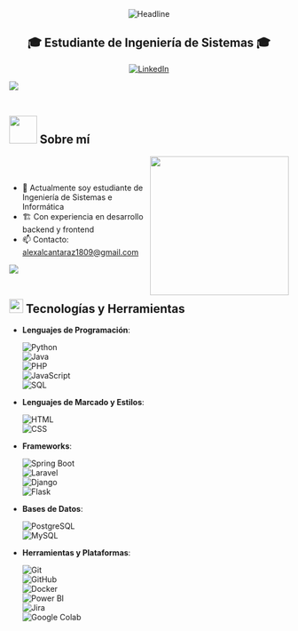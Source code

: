 <div align="center">
  
  <img src="https://readme-typing-svg.herokuapp.com?color=%236FDA44&size=32&center=true&vCenter=true&width=600&height=50&lines=Bienvenido+a+mi+perfil!;Soy+Alex+Alcantara" alt="Headline" />
</div>

<h2 align="center">🎓 Estudiante de Ingeniería de Sistemas 🎓</h2>

<p align="center">
  <a href="https://www.linkedin.com/in/alex-alcantara-zuniga/" target="_blank"><img src="https://img.shields.io/badge/LinkedIn-0077B5?style=for-the-badge&logo=linkedin&logoColor=white" alt="LinkedIn"></a>
  
</p>

<img src="https://user-images.githubusercontent.com/73097560/115834477-dbab4500-a447-11eb-908a-139a6edaec5c.gif"><br><br>

## <picture><img src = "https://github.com/7oSkaaa/7oSkaaa/blob/main/Images/about_me.gif?raw=true" width = 50px></picture> Sobre mí

<picture> <img align="right" src="https://github.com/7oSkaaa/7oSkaaa/blob/main/Images/Right_Side.gif?raw=true" width = 250px></picture>

<br><br>

- 🔭 Actualmente soy estudiante de Ingeniería de Sistemas e Informática
- 🏗️ Con experiencia en desarrollo backend y frontend
- 📫 Contacto: alexalcantaraz1809@gmail.com


<img src="https://user-images.githubusercontent.com/73097560/115834477-dbab4500-a447-11eb-908a-139a6edaec5c.gif"><br><br>

## <img src="https://media2.giphy.com/media/QssGEmpkyEOhBCb7e1/giphy.gif?cid=ecf05e47a0n3gi1bfqntqmob8g9aid1oyj2wr3ds3mg700bl&rid=giphy.gif" width ="25"> Tecnologías y Herramientas


- **Lenguajes de Programación**:
  
    ![Python](https://img.shields.io/badge/Python-%233776AB.svg?style=for-the-badge&logo=python&logoColor=white)  
    ![Java](https://img.shields.io/badge/Java-%23ED8B00.svg?style=for-the-badge&logo=java&logoColor=white)  
    ![PHP](https://img.shields.io/badge/PHP-%23777BB4.svg?style=for-the-badge&logo=php&logoColor=white)  
    ![JavaScript](https://img.shields.io/badge/JavaScript-%23F7DF1E.svg?style=for-the-badge&logo=javascript&logoColor=black)  
    ![SQL](https://img.shields.io/badge/SQL-%2300758F.svg?style=for-the-badge&logo=sqlite&logoColor=white) 

- **Lenguajes de Marcado y Estilos**:
    
    ![HTML](https://img.shields.io/badge/HTML5-%23E34F26.svg?style=for-the-badge&logo=html5&logoColor=white)  
    ![CSS](https://img.shields.io/badge/CSS3-%231572B6.svg?style=for-the-badge&logo=css3&logoColor=white)  

- **Frameworks**:
     
    ![Spring Boot](https://img.shields.io/badge/Spring%20Boot-%236DB33F.svg?style=for-the-badge&logo=spring-boot&logoColor=white)  
    ![Laravel](https://img.shields.io/badge/Laravel-%23FF2D20.svg?style=for-the-badge&logo=laravel&logoColor=white)  
    ![Django](https://img.shields.io/badge/Django-%23092E20.svg?style=for-the-badge&logo=django&logoColor=white)  
    ![Flask](https://img.shields.io/badge/Flask-%23000000.svg?style=for-the-badge&logo=flask&logoColor=white)  
 

- **Bases de Datos**:
  
    ![PostgreSQL](https://img.shields.io/badge/PostgreSQL-%23336791.svg?style=for-the-badge&logo=postgresql&logoColor=white)  
    ![MySQL](https://img.shields.io/badge/MySQL-%23F1C40F.svg?style=for-the-badge&logo=mysql&logoColor=black) 

- **Herramientas y Plataformas**:  
  
    ![Git](https://img.shields.io/badge/Git-%23F05033.svg?style=for-the-badge&logo=git&logoColor=white) <br>
    ![GitHub](https://img.shields.io/badge/GitHub-%23121011.svg?style=for-the-badge&logo=github&logoColor=white)  
    ![Docker](https://img.shields.io/badge/Docker-%232496ED.svg?style=for-the-badge&logo=docker&logoColor=white)    
    ![Power BI](https://img.shields.io/badge/Power%20BI-%23F2C811.svg?style=for-the-badge&logo=powerbi&logoColor=black) <br>
    ![Jira](https://img.shields.io/badge/Jira-0052CC?style=for-the-badge&logo=jira&logoColor=white) <br>
    ![Google Colab](https://img.shields.io/badge/Google%20Colab-%23F9AB00.svg?style=for-the-badge&logo=google-colab&logoColor=white) 
 

</p>

